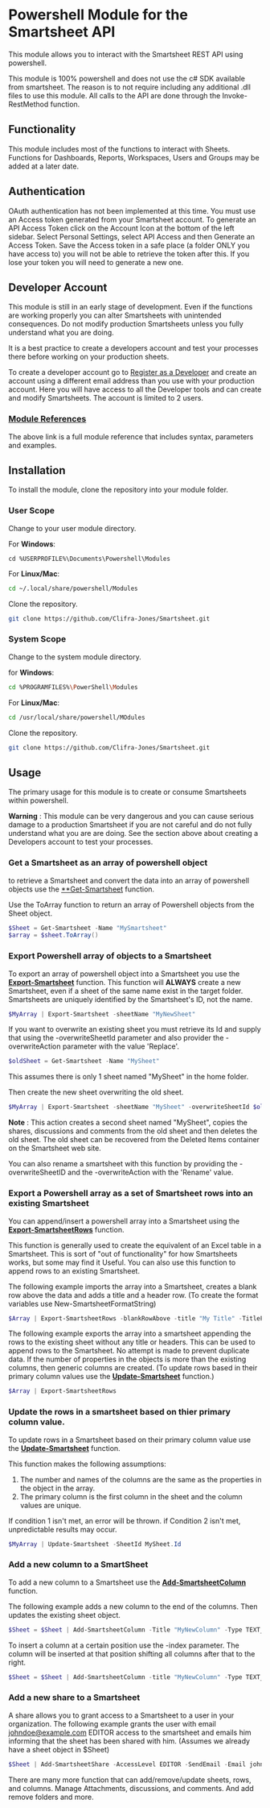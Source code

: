 # Powershell Module for the Smartsheet API

This module allows you to interact with the Smartsheet REST API using powershell.  

This module is 100% powershell and does not use the c# SDK available from smartsheet.
The reason is to not require including any additional .dll files to use this module. All calls to the API are done through the Invoke-RestMethod function.  

## Functionality

This module includes most of the functions to interact with Sheets. Functions for Dashboards, Reports, Workspaces, Users and Groups may be added at a later date.

## Authentication

OAuth authentication has not been implemented at this time. You must use an Access token generated from your Smartsheet account.
To generate an API Access Token click on the Account Icon at the bottom of the left sidebar. Select Personal Settings, select API Access and then Generate
an Access Token. Save the Access token in a safe place (a folder ONLY you have access to) you will not be able to retrieve the token after this. If you lose your token you will need to generate a new one.

## Developer Account

This module is still in an early stage of development. Even if the functions are working properly you can alter Smartsheets with unintended consequences.
Do not modify production Smartsheets unless you fully understand what you are doing.

It is a best practice to create a developers account and test your processes there before working on your production sheets.

To create a developer account go to [Register as a Developer](https://developers.smartsheet.com/register) and create an account using a different email address than you use with your production account. Here you will have access to all the Developer tools and can create and modify Smartsheets.
The account is limited to 2 users.

### [Module References](./referrence.html)

The above link is a full module reference that includes syntax, parameters and examples.

## Installation

To install the module, clone the repository into your module folder.

### User Scope

Change to your user module directory.

For **Windows**:

```dos
cd %USERPROFILE%\Documents\Powershell\Modules
```

For **Linux/Mac**:

```bash
cd ~/.local/share/powershell/Modules
```

Clone the repository.

```bash
git clone https://github.com/Clifra-Jones/Smartsheet.git
```

### System Scope

Change to the system module directory.

for **Windows**:

```bash
cd %PROGRAMFILES%\PowerShell\Modules
```

For **Linux/Mac**:

```bash
cd /usr/local/share/powershell/MOdules
```

Clone the repository.

```bash
git clone https://github.com/Clifra-Jones/Smartsheet.git
```

## Usage

The primary usage for this module is to create or consume Smartsheets within powershell.

**Warning**
: This module can be very dangerous and you can cause serious damage to a production Smartsheet if you are not careful and do not fully understand what you are are doing. See the section above about creating a Developers account to test your processes.

### Get a Smartsheet as an array of powershell object

to retrieve a Smartsheet and convert the data into an array of powershell objects use the [**Get-Smartsheet](https://clifra-jones.github.io/Smartsheet/referrence.html#Copy-Smartsheet) function.

Use the ToArray function to return an array of Powershell objects from the Sheet object.

```powershell
$Sheet = Get-Smartsheet -Name "MySmartsheet"
$array = $sheet.ToArray()
```

### Export Powershell array of objects to a Smartsheet

To export an array of powershell object into a Smartsheet you use the [**Export-Smartsheet**](https://clifra-jones.github.io/Smartsheet/referrence.html#Export-SmartSheet) function.
This function will **ALWAYS** create a new Smartsheet, even if a sheet of the same name exist in the target folder.
Smartsheets are uniquely identified by the Smartsheet's ID, not the name.

```powershell
$MyArray | Export-Smartsheet -sheetName "MyNewSheet"
```

If you want to overwrite an existing sheet you must retrieve its Id and supply that using the -overwriteSheetId parameter and also provider the -overwriteAction parameter with the value 'Replace'.

```powershell
$oldSheet = Get-Smartsheet -Name "MySheet"
```

This assumes there is only 1 sheet named "MySheet" in the home folder.

Then create the new sheet overwriting the old sheet.

```powershell
$MyArray | Export-Smartsheet -sheetName "MySheet" -overwriteSheetId $oldsheet.id -overwriteAction Replace
```

**Note**
: This action creates a second sheet named "MySheet", copies the shares, discussions and comments from the old sheet and then deletes the old sheet. The old sheet can be recovered from the Deleted Items container on the Smartsheet web site.

You can also rename a smartsheet with this function by providing the -overwriteSheetID and the -overwriteAction with the 'Rename' value.

### Export a Powershell array as a set of Smartsheet rows into an existing Smartsheet

You can append/insert a powershell array into a Smartsheet using the [**Export-SmartsheetRows**](https://clifra-jones.github.io/Smartsheet/referrence.html#Export-SmartsheetRows) function.

This function is generally used to create the equivalent of an Excel table in a Smartsheet. This is sort of "out of functionality" for how Smartsheets works, but some may find it Useful. You can also use this function to append rows to an existing Smartsheet.

The following example imports the array into a Smartsheet, creates a blank row above the data and adds a title and a header row.
(To create the format variables use New-SmartsheetFormatString)

```powershell
$Array | Export-SmartsheetRows -blankRowAbove -title "My Title" -TitleFormat $titleFormat -includeHeaders -headerFormat $headerFormat
```

The following example exports the array into a smartsheet appending the rows to the existing sheet without any title or headers.
This can be used to append rows to the Smartsheet. No attempt is made to prevent duplicate data.
If the number of properties in the objects is more than the existing columns, then generic columns are created.
(To update rows based in their primary column values use the [**Update-Smartsheet**](https://clifra-jones.github.io/Smartsheet/referrence.html#Update-Smartsheet) function.)

```powershell
$Array | Export-SmartsheetRows
```

### Update the rows in a smartsheet based on thier primary column value.

To update rows in a Smartsheet based on their primary column value use the [**Update-Smartsheet**](https://clifra-jones.github.io/Smartsheet/referrence.html#Update-Smartsheet) function.

This function makes the following assumptions:

1. The number and names of the columns are the same as the properties in the object in the array.
2. The primary column is the first column in the sheet and the column values are unique.

If condition 1 isn't met, an error will be thrown.
if Condition 2 isn't met, unpredictable results may occur.

```powershell
$MyArray | Update-Smartsheet -SheetId MySheet.Id
```

### Add a new column to a SmartSheet

To add a new column to a Smartsheet use the [**Add-SmartsheetColumn**](https://clifra-jones.github.io/Smartsheet/referrence.html#Add-SmartsheetColumn) function.

The following example adds a new column to the end of the columns. Then updates the existing sheet object.

```powershell
$Sheet = $Sheet | Add-SmartsheetColumn -Title "MyNewColumn" -Type TEXT_NUMBER -Passthru
```

To insert a column at a certain position use the -index parameter. The column will be inserted at that position shifting all columns after that to the right.

```powershell
$Sheet = $Sheet | Add-SmartsheetColumn -title "MyNewColumn" -Type TEXT_NUMBER -index 3 -PassThru
```

### Add a new share to a Smartsheet

A share allows you to grant access to a Smartsheet to a user in your organization.
The following example grants the user with email johndoe@example.com EDITOR access to the smartsheet and emails him informing that the sheet has been shared with him. (Assumes we already have a sheet object in $Sheet)

```powershell
$Sheet | Add-SmartsheetShare -AccessLevel EDITOR -SendEmail -Email johndoe@example.com -message "This is the employee data we discussed"
```

There are many more function that can add/remove/update sheets, rows, and columns. Manage Attachments, discussions, and comments. And add remove folders and more.
